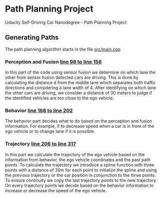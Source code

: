 # Path Planning Project
Udacity Self-Driving Car Nanodegree - Path Planning Project
## Generating Paths
The path planning algorithm starts in the file [src/main.cpp](./src/main.cpp#L98)
### Perception and Fusion [line 98 to line 156](./src/main.cpp#L98)
In this part of the code using sensor fusion we determine on which lane the other from sensor fusion detected cars are driving. 
This is done by calculating the distance d from the middle lane which separates both traffic directions and considering a lane width of 4. 
After identifying on which lane the other cars are driving, we consider a distance of 30 meters to judge if the identified vehicles
are too close to the ego vehicle.
### Behavior [line 168 to line 202](./src/main.cpp#L168)
The behavior part decides what to do based on the perception and fusion information. For example, if to decrease speed when a car is in 
front of the ego vehicle or to change lane if it is possible.
### Trajectory [line 206 to line 317](./src/main.cpp#L206)
In this part we calculate the trajectory of the ego vehicle based on the information from behavior, the ego vehicle coordinates and the past
path points.
To calculate the trajectory we introduce a spline function with three points with a distance of 30m for each point to initialize the spline 
and using the previous trajectory or the car position in conjunction to the three points. To ensure continuity we copy the last trajectory
points to the new trajectory. On every trajectory points we decide based on the behavior information to increase or decrease the speed of the
ego vehicle.


